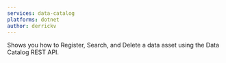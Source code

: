 ```yaml
---
services: data-catalog
platforms: dotnet
author: derrickv
---
```


Shows you how to Register, Search, and Delete a data asset using the Data Catalog REST API.


